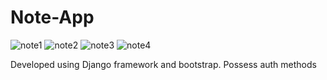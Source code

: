 # Note-App

![note1](https://github.com/Timiemmy/Note-App/assets/100134035/d04c1a32-0bfc-4205-a0c9-fe5502f0efff)
![note2](https://github.com/Timiemmy/Note-App/assets/100134035/0848c3da-ba4a-4009-bbb9-ccb258f364e1)
![note3](https://github.com/Timiemmy/Note-App/assets/100134035/d3a157e2-bf43-426e-8546-e16b5721424d)
![note4](https://github.com/Timiemmy/Note-App/assets/100134035/14e24853-f863-40f3-83cd-7b1ecde9b47a)

Developed using Django framework and bootstrap.
Possess auth methods
